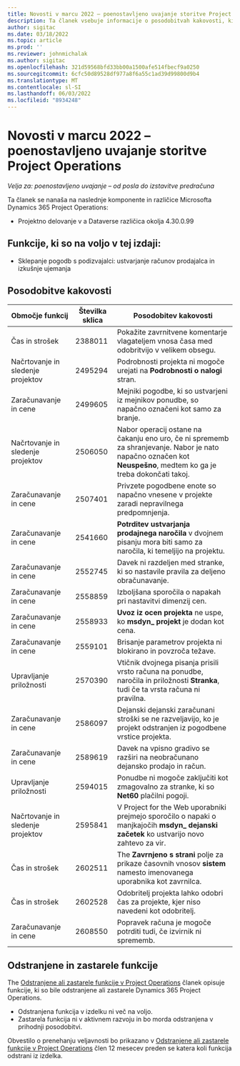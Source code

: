 ```yaml
---
title: Novosti v marcu 2022 – poenostavljeno uvajanje storitve Project Operations
description: Ta članek vsebuje informacije o posodobitvah kakovosti, ki so na voljo v izdaji različice Project Operations lite marca 2022.
author: sigitac
ms.date: 03/18/2022
ms.topic: article
ms.prod: ''
ms.reviewer: johnmichalak
ms.author: sigitac
ms.openlocfilehash: 321d59568bfd33bb00a1500afe514fbecf9a0250
ms.sourcegitcommit: 6cfc50d89528df977a8f6a55c1ad39d99800d9b4
ms.translationtype: MT
ms.contentlocale: sl-SI
ms.lasthandoff: 06/03/2022
ms.locfileid: "8934248"
---
```

# <a name="whats-new-march-2022---project-operations-lite-deployment"></a>Novosti v marcu 2022 – poenostavljeno uvajanje storitve Project Operations

_Velja za: poenostavljeno uvajanje – od posla do izstavitve predračuna_

Ta članek se nanaša na naslednje komponente in različice Microsofta Dynamics 365 Project Operations:

- Projektno delovanje v a Dataverse različica okolja 4.30.0.99

## <a name="features-included-in-this-release"></a>Funkcije, ki so na voljo v tej izdaji:

- Sklepanje pogodb s podizvajalci: ustvarjanje računov prodajalca in izkušnje ujemanja

## <a name="quality-updates"></a>Posodobitve kakovosti

| Območje funkcij | Številka sklica | Posodobitev kakovosti |
| --- | --- | --- |
| Čas in strošek | 2388011 | Pokažite zavrnitvene komentarje vlagateljem vnosa časa med odobritvijo v velikem obsegu. |
| Načrtovanje in sledenje projektov | 2495294 | Podrobnosti projekta ni mogoče urejati na **Podrobnosti o nalogi** stran. |
| Zaračunavanje in cene | 2499605 | Mejniki pogodbe, ki so ustvarjeni iz mejnikov ponudbe, so napačno označeni kot samo za branje. |
| Načrtovanje in sledenje projektov | 2506050 | Nabor operacij ostane na čakanju eno uro, če ni sprememb za shranjevanje. Nabor je nato napačno označen kot **Neuspešno**, medtem ko ga je treba dokončati takoj. |
| Zaračunavanje in cene | 2507401 | Privzete pogodbene enote so napačno vnesene v projekte zaradi nepravilnega predpomnjenja. |
| Zaračunavanje in cene | 2541660 | **Potrditev ustvarjanja prodajnega naročila** v dvojnem pisanju mora biti samo za naročila, ki temeljijo na projektu. |
| Zaračunavanje in cene | 2552745 | Davek ni razdeljen med stranke, ki so nastavile pravila za deljeno obračunavanje. |
| Zaračunavanje in cene | 2558859 | Izboljšana sporočila o napakah pri nastavitvi dimenzij cen. |
| Zaračunavanje in cene | 2558933 | **Uvoz iz ocen projekta** ne uspe, ko **msdyn\_ projekt** je dodan kot cena. |
| Zaračunavanje in cene | 2559101 | Brisanje parametrov projekta ni blokirano in povzroča težave. |
| Upravljanje priložnosti | 2570390 | Vtičnik dvojnega pisanja prisili vrsto računa na ponudbe, naročila in priložnosti **Stranka**, tudi če ta vrsta računa ni pravilna. |
| Zaračunavanje in cene | 2586097 | Dejanski dejanski zaračunani stroški se ne razveljavijo, ko je projekt odstranjen iz pogodbene vrstice projekta. |
| Zaračunavanje in cene | 2589619 | Davek na vpisno gradivo se razširi na neobračunano dejansko prodajo in račun. |
| Upravljanje priložnosti | 2594015 | Ponudbe ni mogoče zaključiti kot zmagovalno za stranke, ki so **Net60** plačilni pogoji. |
| Načrtovanje in sledenje projektov | 2595841 | V Project for the Web uporabniki prejmejo sporočilo o napaki o manjkajočih **msdyn\_ dejanski začetek** ko ustvarijo novo zahtevo za vir. |
| Čas in strošek | 2602511 | The **Zavrnjeno s strani** polje za prikaze časovnih vnosov **sistem** namesto imenovanega uporabnika kot zavrnilca. |
| Čas in strošek | 2602528 | Odobritelj projekta lahko odobri čas za projekte, kjer niso navedeni kot odobritelj. |
| Zaračunavanje in cene | 2608550 | Popravek računa je mogoče potrditi tudi, če izvirnik ni sprememb. |

## <a name="removed-and-deprecated-features"></a>Odstranjene in zastarele funkcije

The [Odstranjene ali zastarele funkcije v Project Operations](../../whats-new/removed-depreciated-features-project.md) članek opisuje funkcije, ki so bile odstranjene ali zastarele Dynamics 365 Project Operations.

- Odstranjena funkcija v izdelku ni več na voljo.
- Zastarela funkcija ni v aktivnem razvoju in bo morda odstranjena v prihodnji posodobitvi.

Obvestilo o prenehanju veljavnosti bo prikazano v [Odstranjene ali zastarele funkcije v Project Operations](../../whats-new/removed-depreciated-features-project.md) člen 12 mesecev preden se katera koli funkcija odstrani iz izdelka.
